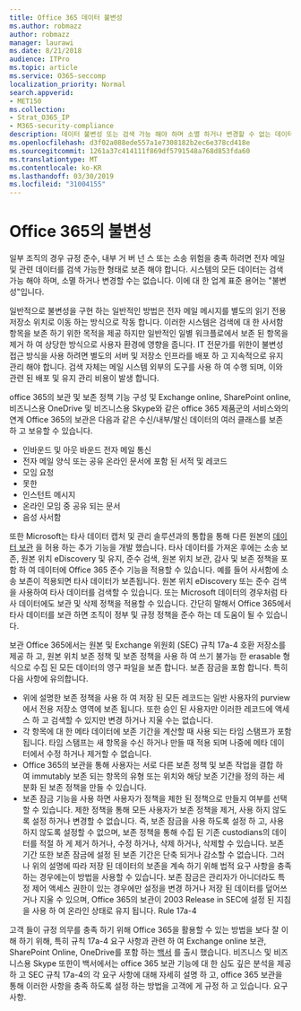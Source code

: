 ```yaml
---
title: Office 365 데이터 불변성
ms.author: robmazz
author: robmazz
manager: laurawi
ms.date: 8/21/2018
audience: ITPro
ms.topic: article
ms.service: O365-seccomp
localization_priority: Normal
search.appverid:
- MET150
ms.collection:
- Strat_O365_IP
- M365-security-compliance
description: 데이터 불변성 또는 검색 가능 해야 하며 소멸 하거나 변경할 수 없는 데이터를 정의 하 고 설명 합니다.
ms.openlocfilehash: d3f02a088ede557a1e7308182b2ec6e378cd418e
ms.sourcegitcommit: 1261a37c414111f869df5791548a768d853fda60
ms.translationtype: MT
ms.contentlocale: ko-KR
ms.lasthandoff: 03/30/2019
ms.locfileid: "31004155"
---
```

# <a name="immutability-in-office-365"></a>Office 365의 불변성
일부 조직의 경우 규정 준수, 내부 거 버 넌 스 또는 소송 위험을 충족 하려면 전자 메일 및 관련 데이터를 검색 가능한 형태로 보존 해야 합니다. 시스템의 모든 데이터는 검색 가능 해야 하며, 소멸 하거나 변경할 수는 없습니다. 이에 대 한 업계 표준 용어는 "불변성"입니다. 

일반적으로 불변성을 구현 하는 일반적인 방법은 전자 메일 메시지를 별도의 읽기 전용 저장소 위치로 이동 하는 방식으로 작동 합니다. 이러한 시스템은 검색에 대 한 사서함 항목을 보존 하기 위한 목적을 제공 하지만 일반적인 일별 워크플로에서 보존 된 항목을 제거 하 여 상당한 방식으로 사용자 환경에 영향을 줍니다. IT 전문가를 위한이 불변성 접근 방식을 사용 하려면 별도의 서버 및 저장소 인프라를 배포 하 고 지속적으로 유지 관리 해야 합니다. 검색 자체는 메일 시스템 외부의 도구를 사용 하 여 수행 되며, 이와 관련 된 배포 및 유지 관리 비용이 발생 합니다.

office 365의 보관 및 보존 정책 기능 구성 및 Exchange online, SharePoint online, 비즈니스용 OneDrive 및 비즈니스용 Skype와 같은 office 365 제품군의 서비스와의 연계 Office 365의 보관은 다음과 같은 수신/내부/발신 데이터의 여러 클래스를 보존 하 고 보유할 수 있습니다.
- 인바운드 및 아웃 바운드 전자 메일 통신
- 전자 메일 양식 또는 공유 온라인 문서에 포함 된 서적 및 레코드
- 모임 요청
- 못한
- 인스턴트 메시지
- 온라인 모임 중 공유 되는 문서
- 음성 사서함

또한 Microsoft는 타사 데이터 캡처 및 관리 솔루션과의 통합을 통해 다른 원본의 [데이터 보관](https://support.office.com/article/Archiving-third-party-data-in-Office-365-0ce338d5-3666-4a18-86ab-c6910ff408cc) 을 허용 하는 추가 기능을 개발 했습니다. 타사 데이터를 가져온 후에는 소송 보존, 원본 위치 eDiscovery 및 유지, 준수 검색, 원본 위치 보관, 감사 및 보존 정책을 포함 하 여 데이터에 Office 365 준수 기능을 적용할 수 있습니다. 예를 들어 사서함에 소송 보존이 적용되면 타사 데이터가 보존됩니다. 원본 위치 eDiscovery 또는 준수 검색을 사용하여 타사 데이터를 검색할 수 있습니다. 또는 Microsoft 데이터의 경우처럼 타사 데이터에도 보관 및 삭제 정책을 적용할 수 있습니다. 간단히 말해서 Office 365에서 타사 데이터를 보관 하면 조직이 정부 및 규정 정책을 준수 하는 데 도움이 될 수 있습니다.

보관 Office 365에서는 원본 및 Exchange 위원회 (SEC) 규칙 17a-4 호환 저장소를 제공 하 고, 원본 위치 보존 정책 및 보존 정책을 사용 하 여 쓰기 불가능 한 erasable 형식으로 수집 된 모든 데이터의 영구 파일을 보존 합니다. 보존 잠금을 포함 합니다. 특히 다음 사항에 유의합니다.
- 위에 설명한 보존 정책을 사용 하 여 저장 된 모든 레코드는 일반 사용자의 purview에서 전용 저장소 영역에 보존 됩니다. 또한 승인 된 사용자만 이러한 레코드에 액세스 하 고 검색할 수 있지만 변경 하거나 지울 수는 없습니다.
- 각 항목에 대 한 메타 데이터에 보존 기간을 계산할 때 사용 되는 타임 스탬프가 포함 됩니다. 타임 스탬프는 새 항목을 수신 하거나 만들 때 적용 되며 나중에 메타 데이터에서 수정 하거나 제거할 수 없습니다.
- Office 365의 보관을 통해 사용자는 서로 다른 보존 정책 및 보존 작업을 결합 하 여 immutably 보존 되는 항목의 유형 또는 위치와 해당 보존 기간을 정의 하는 세분화 된 보존 정책을 만들 수 있습니다.
- 보존 잠금 기능을 사용 하면 사용자가 정책을 제한 된 정책으로 만들지 여부를 선택할 수 있습니다. 제한 정책을 통해 모든 사용자가 보존 정책을 제거, 사용 하지 않도록 설정 하거나 변경할 수 없습니다. 즉, 보존 잠금을 사용 하도록 설정 하 고, 사용 하지 않도록 설정할 수 없으며, 보존 정책을 통해 수집 된 기존 custodians의 데이터를 적절 하 게 제거 하거나, 수정 하거나, 삭제 하거나, 삭제할 수 있습니다. 보존 기간 또한 보존 잠금에 설정 된 보존 기간은 단축 되거나 감소할 수 없습니다. 그러나 위의 설명에 따라 저장 된 데이터의 보존을 계속 하기 위해 법적 요구 사항을 충족 하는 경우에는이 방법을 사용할 수 있습니다. 보존 잠금은 관리자가 아니더라도 특정 제어 액세스 권한이 있는 경우에만 설정을 변경 하거나 저장 된 데이터를 덮어쓰거나 지울 수 있으며, Office 365의 보관이 2003 Release in SEC에 설정 된 지침을 사용 하 여 온라인 상태로 유지 됩니다. Rule 17a-4

고객 들이 규정 의무를 충족 하기 위해 Office 365을 활용할 수 있는 방법을 보다 잘 이해 하기 위해, 특히 규칙 17a-4 요구 사항과 관련 하 여 Exchange online 보관, SharePoint Online, OneDrive를 포함 하는 [백서](https://go.microsoft.com/fwlink/?linkid=830440) 를 출시 했습니다. 비즈니스 및 비즈니스용 Skype 또한이 백서에서는 office 365 보관 기능에 대 한 심도 깊은 분석을 제공 하 고 SEC 규칙 17a-4의 각 요구 사항에 대해 자세히 설명 하 고, office 365 보관을 통해 이러한 사항을 충족 하도록 설정 하는 방법을 고객에 게 규정 하 고 있습니다. 요구 사항.